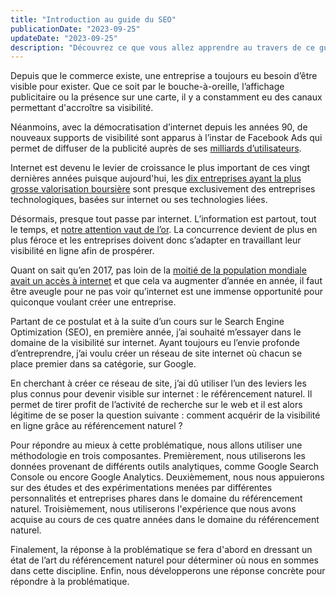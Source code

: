 ```yaml
---
title: "Introduction au guide du SEO"
publicationDate: "2023-09-25"
updateDate: "2023-09-25"
description: "Découvrez ce que vous allez apprendre au travers de ce guide sur le référencement naturel."
---
```


Depuis que le commerce existe, une entreprise a toujours eu besoin d’être visible pour exister. Que ce soit par le
bouche-à-oreille, l’affichage publicitaire ou la présence sur une carte, il y a constamment eu des canaux permettant
d'accroître sa visibilité.

Néanmoins, avec la démocratisation d’internet depuis les années 90, de nouveaux supports de visibilité sont apparus à
l’instar de Facebook Ads qui permet de diffuser de la publicité auprès de
ses [milliards d’utilisateurs](https://www.statista.com/statistics/264810/number-of-monthly-active-facebook-users-worldwide/).

Internet est devenu le levier de croissance le plus important de ces vingt dernières années puisque aujourd'hui,
les [dix entreprises ayant la plus grosse valorisation boursière](https://www.visualcapitalist.com/a-visual-history-of-the-largest-companies-by-market-cap-1999-today/)
sont presque exclusivement des entreprises technologiques, basées sur internet ou ses technologies liées.

Désormais, presque tout passe par internet. L’information est partout, tout le temps,
et [notre attention vaut de l’or](https://fr.wikipedia.org/wiki/%C3%89conomie_de_l%27attention). La concurrence devient
de plus en plus féroce et les entreprises doivent donc s’adapter en travaillant leur visibilité en ligne afin de
prospérer.

Quant on sait qu’en 2017, pas loin de
la [moitié de la population mondiale avait un accès à internet](https://en.wikipedia.org/wiki/Global_Internet_usage) et
que cela va augmenter d’année en année, il faut être aveugle pour ne pas voir qu’internet est une immense opportunité
pour quiconque voulant créer une entreprise.

Partant de ce postulat et à la suite d’un cours sur le Search Engine Optimization (SEO), en première année, j’ai
souhaité m’essayer dans le domaine de la visibilité sur internet. Ayant toujours eu l’envie profonde d’entreprendre,
j’ai voulu créer un réseau de site internet où chacun se place premier dans sa catégorie, sur Google.

En cherchant à créer ce réseau de site, j’ai dû utiliser l’un des leviers les plus connus pour devenir visible sur
internet : le référencement naturel. Il permet de tirer profit de l’activité de recherche sur le web et il est alors
légitime de se poser la question suivante : comment acquérir de la visibilité en ligne grâce au référencement naturel ?

Pour répondre au mieux à cette problématique, nous allons utiliser une méthodologie en trois composantes. Premièrement,
nous utiliserons les données provenant de différents outils analytiques, comme Google Search Console ou encore Google
Analytics. Deuxièmement, nous nous appuierons sur des études et des expérimentations menées par différentes
personnalités et entreprises phares dans le domaine du référencement naturel. Troisièmement, nous utiliserons
l'expérience que nous avons acquise au cours de ces quatre années dans le domaine du référencement naturel.

Finalement, la réponse à la problématique se fera d'abord en dressant un état de l’art du référencement naturel pour
déterminer où nous en sommes dans cette discipline. Enfin, nous développerons une réponse concrète pour répondre à la
problématique.
